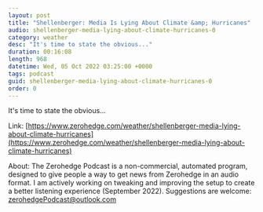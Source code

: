 ```yaml
---
layout: post
title: "Shellenberger: Media Is Lying About Climate &amp; Hurricanes"
audio: shellenberger-media-lying-about-climate-hurricanes-0
category: weather
desc: "It's time to state the obvious..."
duration: 00:16:08
length: 968
datetime: Wed, 05 Oct 2022 03:25:00 +0000
tags: podcast
guid: shellenberger-media-lying-about-climate-hurricanes-0
order: 0
---
```

It's time to state the obvious...

Link: [https://www.zerohedge.com/weather/shellenberger-media-lying-about-climate-hurricanes](https://www.zerohedge.com/weather/shellenberger-media-lying-about-climate-hurricanes)

About: The Zerohedge Podcast is a non-commercial, automated program, designed to give people a way to get news from Zerohedge in an audio format.  I am actively working on tweaking and improving the setup to create a better listening experience (September 2022).  Suggestions are welcome: [zerohedgePodcast@outlook.com](mailto:zerohedgePodcast@outlook.com)